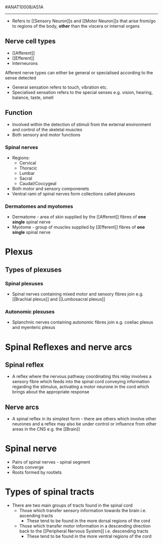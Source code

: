 #ANAT10008/AS1A 

---
- Refers to [[Sensory Neuron]]s and [[Motor Neuron]]s that arise from/go to regions of the body, **other** than the viscera or internal organs

## Nerve cell types
- [[Afferent]]
- [[Efferent]]
- Interneurons

Afferent nerve types can either be general or specialised according to the sense detected
- General sensation refers to touch, vibration etc.
- Specialised sensation refers to the special senses e.g. vision, hearing, balance, taste, smell 

## Function
- Involved within the detection of stimuli from the external environment and control of the skeletal muscles
- Both sensory and motor functions

### Spinal nerves
- Regions:
	- Cervical
	- Thoracic
	- Lumbar
	- Sacral
	- Caudal/Coccygeal
- Both motor and sensory componenets
- Ventral rami of spinal nerves form collections called plexuses

### Dermatomes and myotomes
- Dermatome - area of skin supplied by the [[Afferent]] fibres of **one single** spinal nerve
- Myotome - group of muscles supplied by [[Efferent]] fibres of **one single** spinal nerve

# Plexus
## Types of plexuses
### Spinal plexuses
- Spinal nerves containing mixed motor and sensory fibres join e.g. [[Brachial plexus]] and [[Lumbosacral plexus]]
### Autonomic plexuses
- Splanchnic nerves containing autonomic fibres join e.g. coeliac plexus and myenteric plexus

# Spinal Reflexes and nerve arcs
## Spinal reflex
- A reflex where the nervous pathway coordinating this relay involves a sensory fibre which feeds into the spinal cord conveying information regarding the stimulus, activating a motor neurone in the cord which brings about the appropriate response
## Nerve arcs
- A spinal reflex in its simplest form - there are others which involve other neurones and a reflex may also be under control or influence from other areas in the CNS e.g. the [[Brain]]

# Spinal nerve
- Pairs of spinal nerves - spinal segment
- Roots converge
- Roots formed by rootlets

# Types of spinal tracts
- There are two main groups of tracts found in the spinal cord
	- Those which transfer sensory information towards the brain i.e. ascending tracts
		- These tend to be found in the more dorsal regions of the cord
	- Those which transfer motor information in a descending direction back to the [[Peripheral Nervous System]] i.e. descending tracts
		- These tend to be found in the more ventral regions of the cord